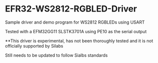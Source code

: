 # EFR32-WS2812-RGBLED-Driver
Sample driver and demo program for WS2812 RGBLEDs using USART

Tested with a EFM32GG11 SLSTK3701A using PE10 as the serial output

**This driver is experimental, has not been thoroughly tested and it is not officially supported by Silabs

Still needs to be updated to follow Sialbs standards

